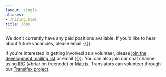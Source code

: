 ```yaml
---
layout: single
aliases:
- /hiring.html
title: Jobs
---
```

We don't currently have any paid positions available. If you'd like to
hear about future vacancies, please email {{<contactemail>}}.
 
If you're interested in getting involved as a volunteer, please [join
the development mailing
list](https://lists.sourceforge.net/lists/listinfo/briar-devel)
or email {{<contactemail>}}.
You can also join our chat channel using
[IRC](irc://chat.freenode.net/briar) (#briar on freenode) or
[Matrix](https://matrix.to/#/#freenode_#briar:matrix.org).
Translators can volunteer through our [Transifex
project](https://transifex.com/otf/briar).
